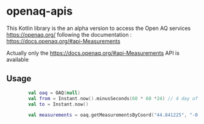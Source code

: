 # openaq-apis

This Kotlin library is the an alpha version to access the Open AQ services https://openaq.org/
following the documentation : https://docs.openaq.org/#api-Measurements 

Actually only the https://docs.openaq.org/#api-Measurements API is available

## Usage 
```kotlin
        val oaq = OAQ(null)
        val from = Instant.now().minusSeconds(60 * 60 *24) // 4 day of data
        val to = Instant.now()

        val measurements = oaq.getMeasurementsByCoord("44.841225", "-0.580036",  start = from, end= to)

```
